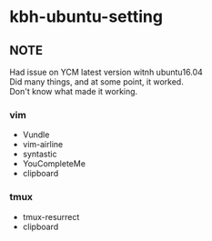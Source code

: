 # kbh-ubuntu-setting

## NOTE
Had issue on YCM latest version witnh ubuntu16.04    
Did many things, and at some point, it worked.  
Don't know what made it working.  


### vim
+ Vundle
+ vim-airline
+ syntastic
+ YouCompleteMe
+ clipboard

### tmux
+ tmux-resurrect
+ clipboard

